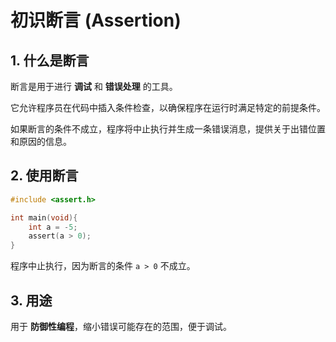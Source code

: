 # 初识断言 (Assertion)

## 1. 什么是断言

断言是用于进行 **调试** 和 **错误处理** 的工具。

它允许程序员在代码中插入条件检查，以确保程序在运行时满足特定的前提条件。

如果断言的条件不成立，程序将中止执行并生成一条错误消息，提供关于出错位置和原因的信息。

## 2. 使用断言

```c
#include <assert.h>

int main(void){
    int a = -5;
    assert(a > 0);
}
```

程序中止执行，因为断言的条件 `a > 0` 不成立。

## 3. 用途

用于 **防御性编程**，缩小错误可能存在的范围，便于调试。
